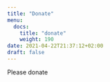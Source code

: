 ```yaml
---
title: "Donate"
menu:
  docs:
    title: "donate"
    weight: 190
date: 2021-04-22T21:37:12+02:00
draft: false
---
```


Please donate
